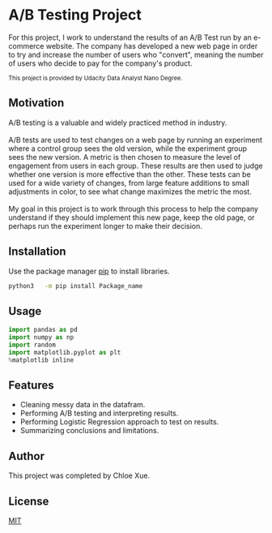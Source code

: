 # A/B Testing Project

For this project, I work to understand the results of an A/B Test run by an e-commerce website. The company has developed a new web page in order to try and increase the number of users who "convert", meaning the number of users who decide to pay for the company's product. 

<sub>This project is provided by Udacity Data Analyst Nano Degree.</sub>

## Motivation

A/B testing is a valuable and widely practiced method in industry.
<br><br>
A/B tests are used to test changes on a web page by running an experiment where a control group sees the old version, while the experiment group sees the new version. A metric is then chosen to measure the level of engagement from users in each group. These results are then used to judge whether one version is more effective than the other. These tests can be used for a wide variety of changes, from large feature additions to small adjustments in color, to see what change maximizes the metric the most. 
<br><br>
My goal in this project is to work through this process to help the company understand if they should implement this new page, keep the old page, or perhaps run the experiment longer to make their decision.
## Installation

Use the package manager [pip](https://pip.pypa.io/en/stable/) to install libraries.

```bash
python3   -m pip install Package_name
```

## Usage

```python
import pandas as pd
import numpy as np
import random
import matplotlib.pyplot as plt
%matplotlib inline
```

## Features

- Cleaning messy data in the datafram.
- Performing A/B testing and interpreting results.
- Performing Logistic Regression approach to test on results.
- Summarizing conclusions and limitations.


## Author
This project was completed by Chloe Xue. 

## License
[MIT](https://choosealicense.com/licenses/mit/)